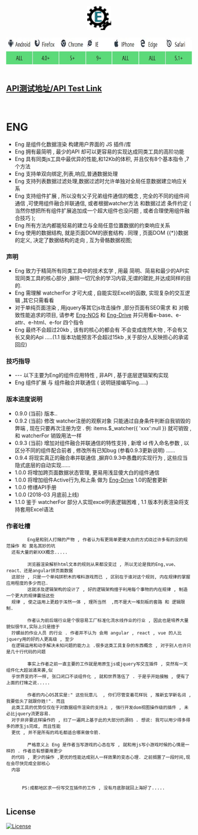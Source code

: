 <div align=center><img width="65" height="65" src="https://github.com/343830384/Eng/blob/master/img/80.png"/></div>
<br>
<div align=center><img width="774" height="73" src="https://github.com/343830384/Eng/blob/master/img/JR.jpg"/></div>
<br>

## [API测试地址/API Test Link](http://59.110.153.171)
<br>

# ENG

   * Eng 是组件化数据渲染 构建用户界面的 JS 插件/库 
   * Eng 拥有最简明 , 最少的API 却可以更容易的实现达成同类工具的高阶功能
   * Eng 具有同类js工具中最优异的性能,和12Kb的体积, 并且仅有8个基本指令 ,7个方法 
   * Eng 支持单双向绑定,列表,响应,普通数据处理
   * Eng 支持列表数据过滤处理,数据过滤时允许单独对全局任意数据建立响应关系
   * Eng 支持组件扩展 , 所以没有父子兄弟组件通信的概念  , 完全的不同的组件间通信 ,可使用组件融合并联通信,  或者根据watcher方法 和数据过滤 条件约定 ( 当然你想把所有组件扩展追加成一个超大组件也没问题  , 或者合理使用组件融合技巧 );
   * Eng 所有方法内都能轻易的建立与全局任意位置数据的约束响应关系
   * Eng 使用的数据结构, 就是页面DOM的嵌套结构 . 同理 , 页面DOM {{*}}数据的定义, 决定了数据结构的走向 , 互为骨骼数据视图;

### 声明

   * Eng 致力于精简所有同类工具中的技术玄学 ,  用最 简明、简易和最少的API实现同类工具的核心部分 ,摒除一切冗余的学习内容,无谓的蹉跎,并达成同样的目的.
   * Eng 需理解 watcherFor 才可大成 , 自能实现Excel的函数, 实现复杂的交互逻辑 ,其它只需看看
   * 对于单纯页面渲染 , 用jquery等其它js攻击操作 ,部分页面有SEO需求 和 对极致性能追求的项目, 请参考 [Eng-NOS](https://github.com/343830384/Eng-NOS) 和 [Eng-Drive](https://github.com/343830384/Eng-Drive) 并只用看e-base、e-attr、e-html、e-for 四个指令
   * Eng 最终不会超过20kb , 该有的核心的都会有 不会变成庞然大物 , 不会有又长又臭的Api .....(1.1 版本功能预言不会超过15kb ,关于部分人反映担心的承诺回应)

### 技巧指导
   
   *  ---  以下主要为Eng的组件应用特性 , 非API , 基于底层逻辑架构实现
   *  Eng  组件扩展 与 组件融合并联通信 ( 说明链接编写ing.....) 

### 版本进度说明

   * 0.9.0  (当前) 版本..
   * 0.9.2  (当前) 修改 watcher注册的观察对象 只能通过自身条件判断自我销毁的弊端 , 现在只要再次注册为空 . 例: items.$_watcher({ 'xxx':null }) 就可销毁 , 和 watcherFor 销毁用法一样 
   * 0.9.3  (当前) 增加对组件融合并联通信的特性支持 , 新增 id 传入命名参数 , 以区分不同的组件配合前者  , 修改所有已知bug (参看0.9.3更新说明) ......
   * 0.9.4  将现实真正的融合串并联通信 ,摒弃0.9.3中愚蠢的实现行为 , 这些应当隐式底层的自动实现......
   * 1.0.0  将增加跨页面数据状态管理, 更易用浅显傻大白的组件通信
   * 1.0.0  将增加组件Active行为,和上条 做为 [Eng-Drive](https://github.com/343830384/Eng-Drive) 1.0的配套更新
   * 1.0.0  修缮API手册
   * 1.0.0  (2018-03 月底前上线)
   * 1.1.0  鉴于 watcherFor 部分人实现excel列表逻辑困难 , 1.1 版本列表渲染将支持套用Excel语法

### 作者吐槽
   
```
        Eng是和别人打赌的产物 , 作者认为有更简单更傻大白的方式绕过许多有的没的规范操作 和 莫名其妙的坑
  还有大量的新XXX概念.....
  
        浏览器渲染解析html文本的规则从来都没变过 , 所以无论是我的Eng,vue、react、还是angular拼页面数据
  这部分 , 只是一个单纯拼积木的堆料游戏而已 , 区别在于谁对这个规则, 内在规律的掌握应用程度的多少而已.
        这就涉及逻辑架构的设计了 , 好的逻辑架构擅于利用每个事物的内在规律 , 制造一个更大的规律囊括这些
  规律 , 使之运用上更趋于浑然一体 , 理所当然  ,而不是大一堆刻板的套路 和 逻辑限制.
  
        作者认为前后端行业是个很容易工厂标准化流水线作业的行业 , 因此也是培养大量貌似很牛X,实际上只是擅于
  拧螺丝的作业人员 的行业 . 作者并不认为 会用 angular , react , vue 的人比 jquery用的好的人更高级 , 至少
  在逻辑运用和动手解决未知问题的能力上 .很多这类工具复杂的东西概念 , 对于别人也许只是几十行代码的问题
  
        事实上作者之前一直主要的工作就是用原生js或jquery写交互插件 , 突然有一天组件化大超汹涌来袭,似
  乎世界变的不一样, 张口闭口不谈组件化 , 就和世界落伍了 . 于是乎开始接触 , 便有了上面的打赌之说.....
  
        作者的内心OS其实是:" 这些玩意儿  , 你们尽管变着花样玩 , 推新玄学新名词 , 我要低头了就跟你姓!". 而且
  此类工具的优势仅仅在于对数据组件渲染的支持上 , 强行开发dom视图操作级的插件 , 未必比jquery流更容易. 
  对于非非要这样操作的 , 扫了一遍网上基于此的大部分的源码 . 想说: 我可以用少得多得多的原生js完成, 而且性能
  更优 , 并不是所有的鸡毛都适合哪来做令箭.     
        
        严格意义上 Eng 是作者当写游戏的心态在写 , 就和用js写小游戏时候的心情是一样的 . 作者总有想要用更少
  的代码 , 更少的操作 ,更优的性能达成别人一样效果的变态心理. 之前搁置了一段时间,现在会尽快完成全部核心
  内容                           
      
      
      PS:成都地区求一份写交互插件的工作 , 没有月底那就回上海好了.....                     
     
```
## License

[![License](http://img.shields.io/badge/license-APACHE2-blue.svg)](LICENSE.txt)

